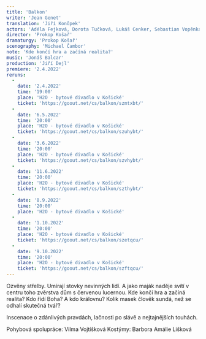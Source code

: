 ```yaml
---
title: 'Balkon'
writer: 'Jean Genet'
translation: 'Jiří Konůpek'
actors: 'Adéla Fejková, Dorota Tučková, Lukáš Cenker, Sebastian Vopěnka, Vilma Vojtíšková, Theresia Anna Hakenová, Daniel Spiess, Matěj Podlešák a Michael Rádl'
director: 'Prokop Košař'
dramaturgy: 'Prokop Košař'
scenography: 'Michael Čambor'
note: 'Kde končí hra a začíná realita?'
music: 'Jonáš Balcar'
production: 'Jiří Dejl'
premiere: '2.4.2022'
reruns:
  -
    date: '2.4.2022'
    time: '19:00'
    place: 'H2O - bytové divadlo v Košické'
    ticket: 'https://goout.net/cs/balkon/szmtxbt/'
  - 
    date: '6.5.2022'
    time: '20:00'
    place: 'H2O - bytové divadlo v Košické'
    ticket: 'https://goout.net/cs/balkon/szuhybt/'
  -  
    date: '3.6.2022'
    time: '20:00'
    place: 'H2O - bytové divadlo v Košické'
    ticket: 'https://goout.net/cs/balkon/szvhybt/'
  -  
    date: '11.6.2022'
    time: '20:00'
    place: 'H2O - bytové divadlo v Košické'
    ticket: 'https://goout.net/cs/balkon/szthybt/'
  -  
    date: '8.9.2022'
    time: '20:00'
    place: 'H2O - bytové divadlo v Košické'
  -
    date: '1.10.2022'
    time: '20:00'
    place: 'H2O - bytové divadlo v Košické'
    ticket: 'https://goout.net/cs/balkon/szetqcu/'
  -  
    date: '9.10.2022'
    time: '20:00'
    place: 'H2O - bytové divadlo v Košické'
    ticket: 'https://goout.net/cs/balkon/szftqcu/'
---    
```

Ozvěny střelby. Umírají stovky nevinných lidí. A jako maják naděje svítí v centru toho zvěrstva dům s červenou lucernou. Kde končí hra a začíná realita? Kdo řídí Boha? A kdo královnu? Kolik masek člověk sundá, než se odhalí skutečná tvář?

Inscenace o zdánlivých pravdách, lačnosti po slávě a nejtajnějších touhách.

Pohybová spolupráce: Vilma Vojtíšková
Kostýmy: Barbora Amálie Lišková
